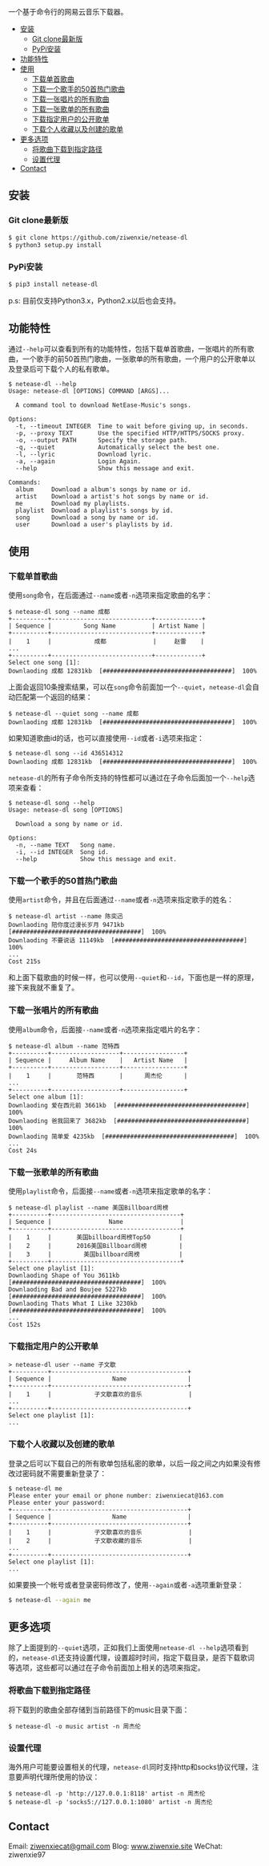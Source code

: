 一个基于命令行的网易云音乐下载器。

<!-- vim-markdown-toc GFM -->
* [安装](#安装)
    * [Git clone最新版](#git-clone最新版)
    * [PyPi安装](#pypi安装)
* [功能特性](#功能特性)
* [使用](#使用)
    * [下载单首歌曲](#下载单首歌曲)
    * [下载一个歌手的50首热门歌曲](#下载一个歌手的50首热门歌曲)
    * [下载一张唱片的所有歌曲](#下载一张唱片的所有歌曲)
    * [下载一张歌单的所有歌曲](#下载一张歌单的所有歌曲)
    * [下载指定用户的公开歌单](#下载指定用户的公开歌单)
    * [下载个人收藏以及创建的歌单](#下载个人收藏以及创建的歌单)
* [更多选项](#更多选项)
    * [将歌曲下载到指定路径](#将歌曲下载到指定路径)
    * [设置代理](#设置代理)
* [Contact](#contact)

<!-- vim-markdown-toc -->


## 安装


### Git clone最新版

```bash
$ git clone https://github.com/ziwenxie/netease-dl
$ python3 setup.py install
```

### PyPi安装

```bash
$ pip3 install netease-dl
```

p.s: 目前仅支持Python3.x，Python2.x以后也会支持。


## 功能特性


通过`--help`可以查看到所有的功能特性，包括下载单首歌曲，一张唱片的所有歌曲，一个歌手的前50首热门歌曲，一张歌单的所有歌曲，一个用户的公开歌单以及登录后可下载个人的私有歌单。

```
$ netease-dl --help
Usage: netease-dl [OPTIONS] COMMAND [ARGS]...

  A command tool to download NetEase-Music's songs.

Options:
  -t, --timeout INTEGER  Time to wait before giving up, in seconds.
  -p, --proxy TEXT       Use the specified HTTP/HTTPS/SOCKS proxy.
  -o, --output PATH      Specify the storage path.
  -q, --quiet            Automatically select the best one.
  -l, --lyric            Download lyric.
  -a, --again            Login Again.
  --help                 Show this message and exit.

Commands:
  album     Download a album's songs by name or id.
  artist    Download a artist's hot songs by name or id.
  me        Download my playlists.
  playlist  Download a playlist's songs by id.
  song      Download a song by name or id.
  user      Download a user's playlists by id.
```


## 使用

### 下载单首歌曲

使用`song`命令，在后面通过`--name`或者`-n`选项来指定歌曲的名字：

```
$ netease-dl song --name 成都
+----------+----------------------------+-------------+
| Sequence |         Song Name          | Artist Name |
+----------+----------------------------+-------------+
|    1     |            成都             |     赵雷    |
...
+----------+----------------------------+-------------+
Select one song [1]:
Downlaoding 成都 12831kb  [####################################]  100%
```

上面会返回10条搜索结果，可以在`song`命令前面加一个`--quiet`，`netease-dl`会自动匹配第一个返回的结果：
```
$ netease-dl --quiet song --name 成都
Downlaoding 成都 12831kb  [####################################]  100%
```

如果知道歌曲id的话，也可以直接使用`--id`或者`-i`选项来指定：
```
$ netease-dl song --id 436514312
Downlaoding 成都 12831kb  [####################################]  100%
```

`netease-dl`的所有子命令所支持的特性都可以通过在子命令后面加一个`--help`选项来查看：
```
$ netease-dl song --help
Usage: netease-dl song [OPTIONS]

  Download a song by name or id.

Options:
  -n, --name TEXT   Song name.
  -i, --id INTEGER  Song id.
  --help            Show this message and exit.
```


### 下载一个歌手的50首热门歌曲

使用`artist`命令，并且在后面通过`--name`或者`-n`选项来指定歌手的姓名：

```
$ netease-dl artist --name 陈奕迅
Downlaoding 陪你度过漫长岁月 9471kb  [####################################]  100%
Downlaoding 不要说话 11149kb  [####################################]  100%
...
Cost 215s
```

和上面下载歌曲的时候一样，也可以使用`--quiet`和`--id`，下面也是一样的原理，接下来我就不重复了。


### 下载一张唱片的所有歌曲

使用`album`命令，后面接`--name`或者`-n`选项来指定唱片的名字：

```
$ netease-dl album --name 范特西
+----------+-------------------+-----------------+
| Sequence |     Album Name    |   Artist Name   |
+----------+-------------------+-----------------+
|    1     |       范特西       |      周杰伦      |
...
+----------+-------------------+-----------------+
Select one album [1]:
Downlaoding 爱在西元前 3661kb  [####################################]  100%
Downlaoding 爸我回来了 3682kb  [####################################]  100%
Downlaoding 简单爱 4235kb  [####################################]  100%
...
Cost 24s
```


### 下载一张歌单的所有歌曲

使用`playlist`命令，后面接`--name`或者`-n`选项来指定歌单的名字：
```
$ netease-dl playlist --name 美国Billboard周榜
+----------+------------------------------------+
| Sequence |                Name                |
+----------+------------------------------------+
|    1     |       美国billboard周榜Top50        |
|    2     |       2016美国Billboard周榜         |
|    3     |         美国billboard周榜           |
+----------+------------------------------------+
Select one playlist [1]:
Downlaoding Shape of You 3611kb  [####################################]  100%
Downlaoding Bad and Boujee 5227kb  [####################################]  100%
Downlaoding Thats What I Like 3230kb  [####################################]  100%
...
Cost 152s
```

### 下载指定用户的公开歌单

```
> netease-dl user --name 子文歇
+----------+--------------------------------------+
| Sequence |                 Name                 |
+----------+--------------------------------------+
|    1     |            子文歇喜欢的音乐             |
...
+----------+--------------------------------------+
Select one playlist [1]:
...
```


### 下载个人收藏以及创建的歌单

登录之后可以下载自己的所有歌单包括私密的歌单，以后一段之间之内如果没有修改过密码就不需要重新登录了：

```
$ netease-dl me
Please enter your email or phone number: ziwenxiecat@163.com
Please enter your password:
+----------+--------------------------------------+
| Sequence |                 Name                 |
+----------+--------------------------------------+
|    1     |            子文歇喜欢的音乐             |
|    2     |            子文歇收藏的音乐             |
...
+----------+--------------------------------------+
Select one playlist [1]:
...
```

如果要换一个帐号或者登录密码修改了，使用`--again`或者`-a`选项重新登录：
```bash
$ netease-dl --again me
```

## 更多选项

除了上面提到的`--quiet`选项，正如我们上面使用`netease-dl --help`选项看到的，`netease-dl`还支持设置代理，设置超时时间，指定下载目录，是否下载歌词等选项，这些都可以通过在子命令前面加上相关的选项来指定。

### 将歌曲下载到指定路径

将下载到的歌曲全部存储到当前路径下的music目录下面：
```
$ netease-dl -o music artist -n 周杰伦
```

### 设置代理

海外用户可能要设置相关的代理，`netease-dl`同时支持http和socks协议代理，注意要声明代理所使用的协议：
```
$ netease-dl -p 'http://127.0.0.1:8118' artist -n 周杰伦
$ netease-dl -p 'socks5://127.0.0.1:1080' artist -n 周杰伦
```



## Contact

Email: ziwenxiecat@gmail.com
Blog: www.ziwenxie.site
WeChat: ziwenxie97
